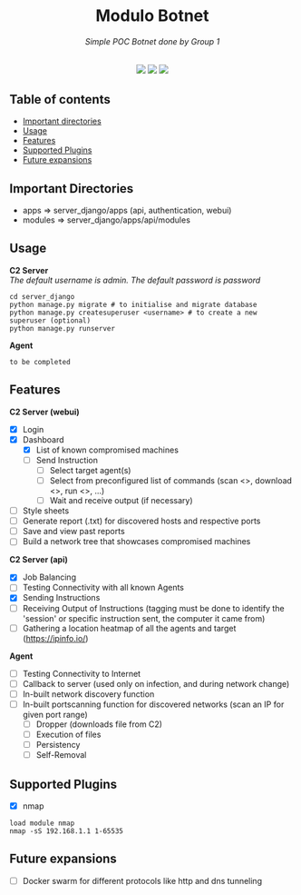 <h1 align="center">Modulo Botnet</h1>
<h6 align="center"><i>Simple POC Botnet done by Group 1</i></h6>

<p align="center">
 <img src="https://img.shields.io/badge/last%20updated-June%202020-3d62d1">
 <img src="https://img.shields.io/github/downloads/notclement/botnet-enumeration-network/total">
 <img src="https://github.com/notclement/botnet-enumeration-network/workflows/Django%20CI/badge.svg">
</p>

## Table of contents

* [Important directories](#important-directories)
* [Usage](#usage)
* [Features](#features)
* [Supported Plugins](#supported-plugins)
* [Future expansions](#future-expansions)

## Important Directories
* apps => server_django/apps (api, authentication, webui)
* modules => server_django/apps/api/modules

## Usage
<b>C2 Server</b>
<br><i>The default username is admin. The default password is password</i>
```commandline
cd server_django
python manage.py migrate # to initialise and migrate database
python manage.py createsuperuser <username> # to create a new superuser (optional)
python manage.py runserver
```

<b>Agent</b>
```commandline
to be completed
```

## Features
<b>C2 Server (webui)</b>
- [x] Login
- [x] Dashboard
    - [x] List of known compromised machines
    - [ ] Send Instruction
        - [ ] Select target agent(s)
        - [ ] Select from preconfigured list of commands (scan <>, download <>, run <>, ...)
        - [ ] Wait and receive output (if necessary)
- [ ] Style sheets
- [ ] Generate report (.txt) for discovered hosts and respective ports
- [ ] Save and view past reports
- [ ] Build a network tree that showcases compromised machines

<b>C2 Server (api)</b>
- [x] Job Balancing
- [ ] Testing Connectivity with all known Agents
- [x] Sending Instructions
- [ ] Receiving Output of Instructions (tagging must be done to identify the 'session' or specific instruction sent, the computer it came from)
- [ ] Gathering a location heatmap of all the agents and target (https://ipinfo.io/<ip>)

<b>Agent</b>
- [ ] Testing Connectivity to Internet
- [ ] Callback to server (used only on infection, and during network change)
- [ ] In-built network discovery function
- [ ] In-built portscanning function for discovered networks (scan an IP for given port range)
    - [ ] Dropper (downloads file from C2)
    - [ ] Execution of files
    - [ ] Persistency
    - [ ] Self-Removal

## Supported Plugins
- [x] nmap
```commandline
load module nmap
nmap -sS 192.168.1.1 1-65535
```

## Future expansions
- [ ] Docker swarm for different protocols like http and dns tunneling
